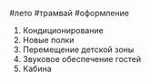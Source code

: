 #лето #трамвай #оформление  

1. Кондиционирование
2. Новые полки
3. Перемещение детской зоны
4. Звуковое обеспечение гостей
5. Кабина